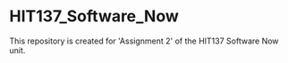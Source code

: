 # HIT137_Software_Now
This repository is created for 'Assignment 2' of the HIT137 Software Now unit.
